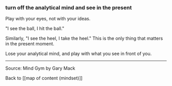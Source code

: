 ### turn off the analytical mind and see in the present

Play with your eyes, not with your ideas.

"I see the ball, I hit the ball."

Similarly, "I see the heel, I take the heel." This is the only thing that matters in the present moment. 

Lose your analytical mind, and play with what you see in front of you. 

---

Source: Mind Gym by Gary Mack

Back to [[map of content (mindset)]]